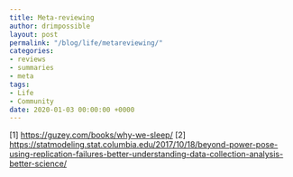 ```yaml
---
title: Meta-reviewing
author: drimpossible
layout: post
permalink: "/blog/life/metareviewing/"
categories:
- reviews
- summaries
- meta
tags:
- Life
- Community
date: 2020-01-03 00:00:00 +0000
---
```


[1] https://guzey.com/books/why-we-sleep/
[2] https://statmodeling.stat.columbia.edu/2017/10/18/beyond-power-pose-using-replication-failures-better-understanding-data-collection-analysis-better-science/

